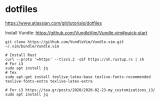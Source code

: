 # dotfiles

https://www.atlassian.com/git/tutorials/dotfiles

Install Vundle:  https://github.com/VundleVim/Vundle.vim#quick-start

```
git clone https://github.com/VundleVim/Vundle.vim.git ~/.vim/bundle/Vundle.vim
```

```
# Install Rust
curl --proto '=https' --tlsv1.2 -sSf https://sh.rustup.rs | sh
# For i3
sudo apt install jq
# Tex
sudo apt-get install texlive-latex-base texlive-fonts-recommended texlive-fonts-extra texlive-latex-extra

# For i3 https://tau.gr/posts/2020/2020-02-23-my_customizations_i3/
sudo apt install jq
```
